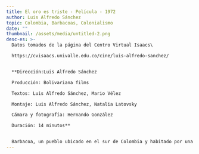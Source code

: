 ```yaml
---
title: El oro es triste - Película - 1972
author: Luis Alfredo Sánchez
topic: Colombia, Barbacoas, Colonialismo
date: ""
thumbnail: /assets/media/untitled-2.png
desc-es: >-
  Datos tomados de la página del Centro Virtual Isaacs\

  https://cvisaacs.univalle.edu.co/cine/luis-alfredo-sanchez/


  **Dirección:Luis Alfredo Sánchez

  Producción: Bolivariana films

  Textos: Luis Alfredo Sánchez, Mario Vélez

  Montaje: Luis Alfredo Sánchez, Natalia Latovsky

  Cámara y fotografía: Hernando González

  Duración: 14 minutos**


  Barbacoa, un pueblo ubicado en el sur de Colombia y habitado por una población mayoritariamente negra, ha sido un centro de extracción minera desde la época colonial. Después de la llegada de los españoles, la empresa americana Gold Mine Company se instaló hasta los años setenta con el propósito de extraer oro. A finales de los años setenta, cuando el mineral se agotó por completo, la empresa se retiró dejando el medio ambiente maltratado, a un gran número de habitantes desempleados y a la población en extrema pobreza. La presencia de la maquinaria fue tan violenta que dejó a la comunidad sin la posibilidad de extraer oro manualmente.
---
```

